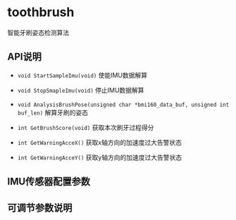 # toothbrush
智能牙刷姿态检测算法

## API说明
* `void StartSampleImu(void)`
使能IMU数据解算

* `void StopSmapleImu(void)`
停止IMU数据解算

* `void AnalysisBrushPose(unsigned char *bmi160_data_buf, unsigned int buf_len)`
解算牙刷的姿态

* `int GetBrushScore(void)`
获取本次刷牙过程得分

* `int GetWarningAcceX()`
获取x轴方向的加速度过大告警状态

* `int GetWarningAcceY()`
获取y轴方向的加速度过大告警状态

## IMU传感器配置参数

## 可调节参数说明